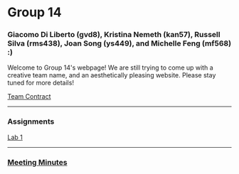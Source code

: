 # Group 14
### Giacomo Di Liberto (gvd8), Kristina Nemeth (kan57), Russell Silva (rms438), Joan Song (ys449), and Michelle Feng (mf568) :)

Welcome to Group 14's webpage! We are still trying to come up with a creative team name, and an aesthetically pleasing website. Please stay tuned for more details!

[Team Contract](https://github.com/kristinanemeth/group14/raw/master/Group%2014%20Team%20Contract%20(1).pdf)

***

### Assignments

[Lab 1](./Lab1.md)

***

### [Meeting Minutes](https://docs.google.com/a/cornell.edu/spreadsheets/d/1CBEvHegp8kpS_mq1MBApOBkfDOjONgkbiaCOoy79ZFw/edit?usp=sharing)

